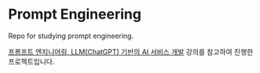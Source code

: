 # Prompt Engineering

Repo for studying prompt engineering.

[프롬프트 엔지니어링, LLM(ChatGPT) 기반의 AI 서비스 개발](https://fastcampus.co.kr/data_red_golbin) 강의를 참고하여 진행한 프로젝트입니다.